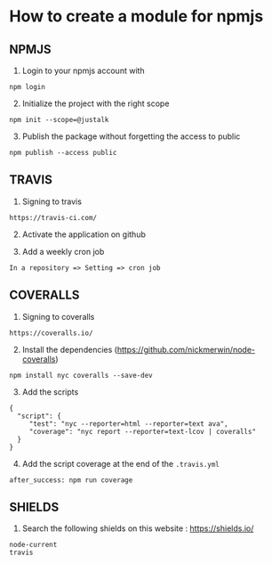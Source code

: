 # How to create a module for npmjs


## NPMJS

1. Login to your npmjs account with

```
npm login
```

2. Initialize the project with the right scope

```
npm init --scope=@justalk

```

3. Publish the package without forgetting the access to public

```
npm publish --access public
```

## TRAVIS

1. Signing to travis

```
https://travis-ci.com/
```

2. Activate the application on github

3. Add a weekly cron job

```
In a repository => Setting => cron job 
```

## COVERALLS

1. Signing to coveralls

```
https://coveralls.io/
```

2. Install the dependencies (https://github.com/nickmerwin/node-coveralls)

```
npm install nyc coveralls --save-dev
```

3. Add the scripts

```
{
  "script": {
     "test": "nyc --reporter=html --reporter=text ava",
     "coverage": "nyc report --reporter=text-lcov | coveralls"
  }
}
```

4. Add the script coverage at the end of the `.travis.yml`

```
after_success: npm run coverage
```

## SHIELDS

1. Search the following shields on this website : https://shields.io/

```
node-current
travis
```












